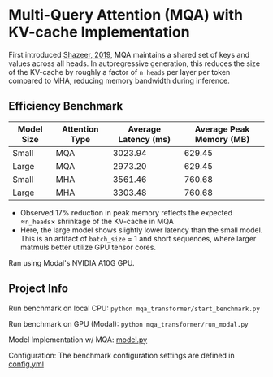 # Multi-Query Attention (MQA) with KV-cache Implementation

First introduced [Shazeer, 2019](https://arxiv.org/pdf/1911.02150), MQA maintains a shared set of keys and values across all heads. In autoregressive generation, this reduces the size of the KV-cache by roughly a factor of `n_heads` per layer per token compared to MHA, reducing memory bandwidth during inference.

## Efficiency Benchmark

| Model Size | Attention Type | Average Latency (ms) | Average Peak Memory (MB) |
| ---------- | -------------- | -------------------- | ------------------------ |
| Small      | MQA            | 3023.94              | 629.45                   |
| Large      | MQA            | 2973.20              | 629.45                   |
| Small      | MHA            | 3561.46              | 760.68                   |
| Large      | MHA            | 3303.48              | 760.68                   |

- Observed 17% reduction in peak memory reflects the expected ≈`n_heads`× shrinkage of the KV-cache in MQA
- Here, the large model shows slightly lower latency than the small model. This is an artifact of `batch_size` = 1 and short sequences, where larger matmuls better utilize GPU tensor cores.

Ran using Modal's NVIDIA A10G GPU.

## Project Info
Run benchmark on local CPU: `python mqa_transformer/start_benchmark.py`

Run benchmark on GPU (Modal): `python mqa_transformer/run_modal.py`

Model Implementation w/ MQA: [model.py](./mqa_transformer/model.py)

Configuration: The benchmark configuration settings are defined in [config.yml](./config.yml)
